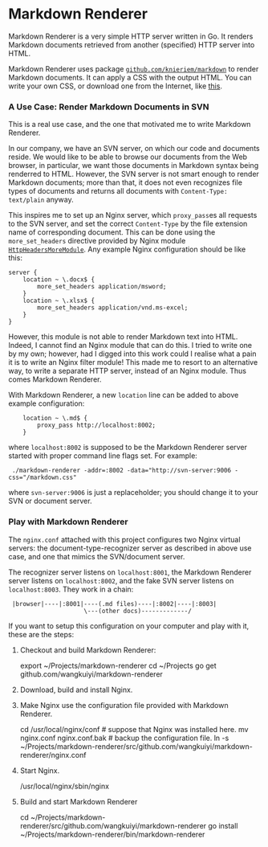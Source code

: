 # Markdown Renderer

Markdown Renderer is a very simple HTTP server written in Go.  It
renders Markdown documents retrieved from another (specified) HTTP
server into HTML.

Markdown Renderer uses package
[`github.com/knieriem/markdown`](https://github.com/knieriem/markdown)
to render Markdown documents.  It can apply a CSS with the output
HTML.  You can write your own CSS, or download one from the Internet,
like [this](http://kevinburke.bitbucket.org/markdowncss/).

### A Use Case: Render Markdown Documents in SVN

This is a real use case, and the one that motivated me to write
Markdown Renderer.

In our company, we have an SVN server, on which our code and documents
reside.  We would like to be able to browse our documents from the Web
browser, in particular, we want those documents in Markdown syntax
being renderred to HTML.  However, the SVN server is not smart enough
to render Markdown documents; more than that, it does not even
recognizes file types of documents and returns all documents with
`Content-Type: text/plain` anyway.

This inspires me to set up an Nginx server, which `proxy_pass`es all
requests to the SVN server, and set the correct `Content-Type` by the
file extension name of corresponding document.  This can be done using
the `more_set_headers` directive provided by Nginx module
[`HttpHeadersMoreModule`](http://wiki.nginx.org/HttpHeadersMoreModule).
Any example Nginx configuration should be like this:

    server {
        location ~ \.docx$ {
            more_set_headers application/msword;
        }
        location ~ \.xlsx$ {
            more_set_headers application/vnd.ms-excel;
        }
    }

However, this module is not able to render Markdown text into HTML.
Indeed, I cannot find an Nginx module that can do this.  I tried to
write one by my own; however, had I digged into this work could I
realise what a pain it is to write an Nginx filter module!  This made
me to resort to an alternative way, to write a separate HTTP server,
instead of an Nginx module.  Thus comes Markdown Renderer.

With Markdown Renderer, a new `location` line can be added to above
example configuration:

        location ~ \.md$ {
            proxy_pass http://localhost:8002;
        }

where `localhost:8002` is supposed to be the Markdown Renderer server
started with proper command line flags set.  For example:

     ./markdown-renderer -addr=:8002 -data="http://svn-server:9006 -css="/markdown.css"

where `svn-server:9006` is just a replaceholder; you should change it
to your SVN or document server.

### Play with Markdown Renderer

The `nginx.conf` attached with this project configures two Nginx
virtual servers: the document-type-recognizer server as described in
above use case, and one that mimics the SVN/document server.

The recognizer server listens on `localhost:8001`, the Markdown
Renderer server listens on `localhost:8002`, and the fake SVN server
listens on `localhost:8003`.  They work in a chain:

     |browser|----|:8001|----(.md files)----|:8002|----|:8003|
                         \---(other docs)-------------/

If you want to setup this configuration on your computer and play with
it, these are the steps:

  1. Checkout and build Markdown Renderer:

        export ~/Projects/markdown-renderer
        cd ~/Projects
        go get github.com/wangkuiyi/markdown-renderer

  1. Download, build and install Nginx.

  1. Make Nginx use the configuration file provided with Markdown Renderer.

        cd /usr/local/nginx/conf  # suppose that Nginx was installed here.
        mv nginx.conf nginx.conf.bak  # backup the configuration file.
        ln -s ~/Projects/markdown-renderer/src/github.com/wangkuiyi/markdown-renderer/nginx.conf

  1. Start Nginx.

        /usr/local/nginx/sbin/nginx

  1. Build and start Markdown Renderer

        cd ~/Projects/markdown-renderer/src/github.com/wangkuiyi/markdown-renderer
        go install
        ~/Projects/markdown-renderer/bin/markdown-renderer


